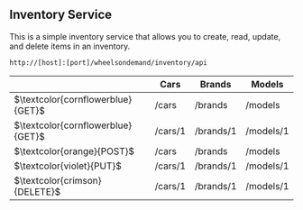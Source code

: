 
## Inventory Service

This is a simple inventory service that allows you to create, read, update, and delete items in an inventory.

<table>
    <thead>
        <tr>
            <th></th>
            <th>Cars</th>
            <th>Brands</th>
            <th>Models</th>
        </tr>
    </thead>
    <tbody>
<code>http://[host]:[port]/wheelsondemand/inventory/api</code>
        <tr>
            <td>$\textcolor{cornflowerblue}{GET}$</td>
            <td>/cars</td>
            <td>/brands</td>
            <td>/models</td>
        </tr>
        <tr>
            <td>$\textcolor{cornflowerblue}{GET}$</td>
            <td>/cars/1</td>
            <td>/brands/1</td>
            <td>/models/1</td>
        </tr>
        <tr>
            <td>$\textcolor{orange}{POST}$</td>
            <td>/cars</td>
            <td>/brands</td>
            <td>/models</td>
        </tr>
        <tr>
            <td>$\textcolor{violet}{PUT}$</td>
            <td>/cars/1</td>
            <td>/brands/1</td>
            <td>/models/1</td>
        </tr>
        <tr>
            <td>$\textcolor{crimson}{DELETE}$</td>
            <td>/cars/1</td>
            <td>/brands/1</td>
            <td>/models/1</td>
        </tr>
    </tbody>
</table>
